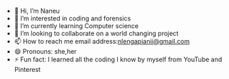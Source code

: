 - 👋 Hi, I’m Naneu
- 👀 I’m interested in coding and forensics 
- 🌱 I’m currently learning Computer science 
- 💞️ I’m looking to collaborate on a world changing project 
- 📫 How to reach me email address:nlengapianii@gmail.com
- 😄 Pronouns: she,her
- ⚡ Fun fact: I learned all the coding I know by myself from YouTube and Pinterest 

<!---
zephyr-011/zephyr-011 is a ✨ special ✨ repository because its `README.md` (this file) appears on your GitHub profile.
You can click the Preview link to take a look at your changes.
--->
